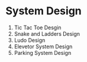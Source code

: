 # System Design

1. Tic Tac Toe Desgin
2. Snake and Ladders Design
3. Ludo Design
4. Elevetor System Design
5. Parking System Design
